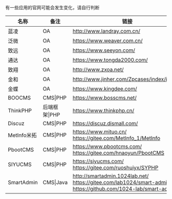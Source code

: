 

有一些应用的官网可能会发生变化，请自行判断

| 名称        | 备注          | 链接                                                         |
| ----------- | ------------- | ------------------------------------------------------------ |
| 蓝凌        | OA            | http://www.landray.com.cn/                                   |
| 泛微        | OA            | https://www.weaver.com.cn/                                   |
| 致远        | OA            | https://www.seeyon.com/                                      |
| 通达        | OA            | https://www.tongda2000.com/                                  |
| 致翔        | OA            | http://www.zxoa.net/                                         |
| 金和        | OA            | http://www.jinher.com/Zpcases/index/id/412                   |
| 金蝶        | OA            | https://www.kingdee.com/                                     |
| BOOCMS      | CMS\|PHP      | https://www.bosscms.net/                                     |
| ThinkPHP    | 后端框架\|PHP | https://www.thinkphp.cn/                                     |
| Discuz      | CMS\|PHP      | https://discuz.dismall.com/                                  |
| MetInfo米拓 | CMS\|PHP      | https://www.mituo.cn/<br>https://gitee.com/MetInfo_1/MetInfo |
| PbootCMS    | CMS\|PHP      | https://www.pbootcms.com/<br>https://gitee.com/hnaoyun/PbootCMS |
| SIYUCMS     | CMS\|PHP      | https://siyucms.com/<br>https://gitee.com/ruoshuiyx/SYPHP    |
| SmartAdmin  | CMS\|Java     | http://smartadmin.1024lab.net/<br>https://gitee.com/lab1024/smart-admin<br>https://github.com/1024-lab/smart-admin |











